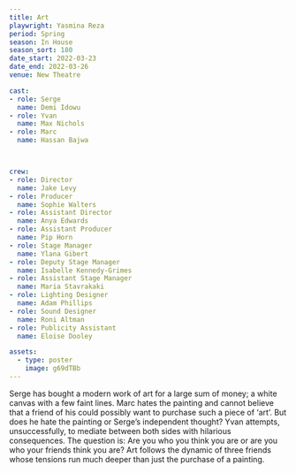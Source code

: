 ```yaml
---
title: Art 
playwright: Yasmina Reza
period: Spring
season: In House
season_sort: 180
date_start: 2022-03-23
date_end: 2022-03-26
venue: New Theatre 

cast:
- role: Serge
  name: Demi Idowu
- role: Yvan
  name: Max Nichols
- role: Marc
  name: Hassan Bajwa



crew:
- role: Director
  name: Jake Levy
- role: Producer
  name: Sophie Walters
- role: Assistant Director
  name: Anya Edwards
- role: Assistant Producer
  name: Pip Horn
- role: Stage Manager
  name: Ylana Gibert
- role: Deputy Stage Manager
  name: Isabelle Kennedy-Grimes
- role: Assistant Stage Manager
  name: Maria Stavrakaki
- role: Lighting Designer
  name: Adam Phillips
- role: Sound Designer
  name: Roni Altman
- role: Publicity Assistant
  name: Eloise Dooley

assets:
  - type: poster
    image: g69dTBb
---
```


Serge has bought a modern work of art for a large sum of money; a white
canvas with a few faint lines. Marc hates the painting and cannot believe
that a friend of his could possibly want to purchase such a piece of ‘art’. But
does he hate the painting or Serge’s independent thought? Yvan attempts,
unsuccessfully, to mediate between both sides with hilarious
consequences. The question is: Are you who you think you are or are you
who your friends think you are? Art follows the dynamic of three friends
whose tensions run much deeper than just the purchase of a painting.
